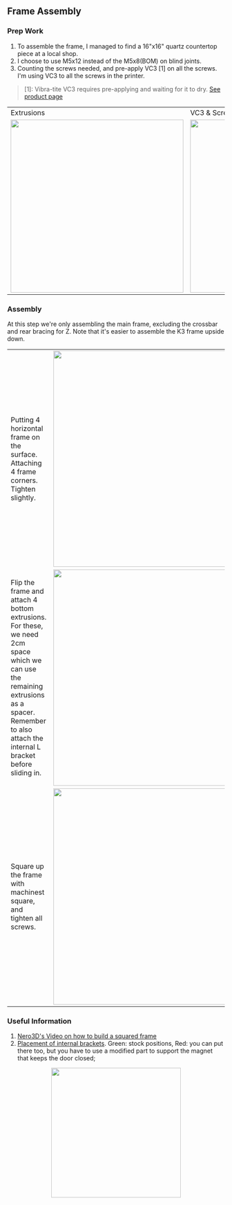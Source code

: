 ## Frame Assembly
### Prep Work
1. To assemble the frame, I managed to find a 16"x16" quartz countertop piece at a local shop.
2. I choose to use M5x12 instead of the M5x8(BOM) on blind joints.
3. Counting the screws needed, and pre-apply VC3 [1] on all the screws. I'm using VC3 to all the screws in the printer. 

> [1]: Vibra-tite VC3 requires pre-applying and waiting for it to dry.  [See product page](https://www.vibra-tite.com/threadlockers/removable-reusable-threadlockers/vibra-tite-vc-3-threadmate/) 

<table>
  <tr>
    <td> Extrusions </td>
    <td> VC3 & Screws </td>
   </tr> 
   <tr>
     <td>
        <img width="400" src="https://user-images.githubusercontent.com/13166286/171062485-bd5539ea-df59-4b03-b9cf-4dd25a6e5b51.png">
     </td>
     <td>
        <img width="400" src="https://user-images.githubusercontent.com/13166286/171062746-df8bbd24-5fc8-4594-9595-e36644ae82d1.png">
     </td>
  </tr>
</table>


### Assembly

At this step we're only assembling the main frame, excluding the crossbar and rear bracing for Z.  Note that it's easier to assemble the K3 frame upside down.


<table>
  <tr>
     <td> Putting 4 horizontal frame on the surface.  Attaching 4 frame corners.  Tighten slightly.</td>
     <td> <img width="500" src="https://user-images.githubusercontent.com/13166286/171062954-b7a966c7-d8bf-46e8-a35f-346aaa6cf72d.png"> </td>
  </tr> 
  <tr>
     <td> Flip the frame and attach 4 bottom extrusions.  For these, we need 2cm space which we can use the remaining extrusions as a spacer.
       Remember to also attach the internal L bracket before sliding in.</td>
     <td>
        <img width="500" src="https://user-images.githubusercontent.com/13166286/171062967-c0aef047-db46-4695-b69e-35184ec7d9ae.png">
     </td>
  </tr>
  <tr>     
     <td> Square up the frame with machinest square, and tighten all screws.</td>
     <td>
        <img width="500" src="https://user-images.githubusercontent.com/13166286/171062995-e2ace67e-47ca-44d4-a8fa-c59ec5d4d234.png">
     </td>
  </tr>
</table>



### Useful Information

1. [Nero3D's Video on how to build a squared frame](https://www.youtube.com/watch?v=GSg7RDLgYV0)
2. [Placement of internal brackets](https://discord.com/channels/641407187004030997/852302000834084924/956519991988068452).  Green: stock positions, Red: you can put there too, but you have to use a modified part to support the magnet that keeps the door closed;
<p align=center>
<img src=https://user-images.githubusercontent.com/13166286/171042689-021c0a36-2668-4db1-931c-5e57188b4daf.png width=300>
</p>
